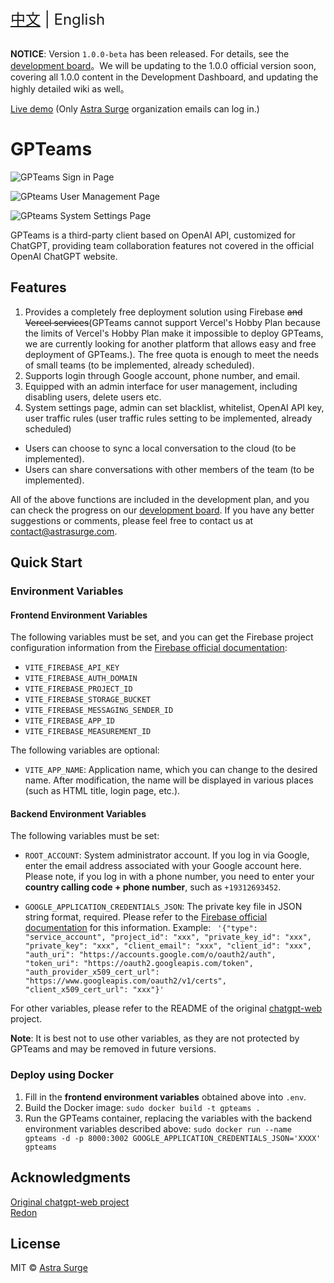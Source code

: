 <div style="font-size: 1.5rem;">
  <a href="./README.md">中文</a> | English
</div>
</br>

**NOTICE**: Version `1.0.0-beta` has been released. For details, see the [development board](https://sharing.clickup.com/31625481/b/h/6-900200430791-2/756b82376fc8197)。We will be updating to the 1.0.0 official version soon, covering all 1.0.0 content in the Development Dashboard, and updating the highly detailed wiki as well。

[Live demo](https://gpteams.astrasurge.com) (Only [Astra Surge](https://astrasurge.com) organization emails can log in.)

# GPTeams

![GPTeams Sign in Page](https://rorsch-1256426089.file.myqcloud.com/public/202303270444818.png)

![GPteams User Management Page](https://rorsch-1256426089.file.myqcloud.com/public/202303270444757.png)

![GPteams System Settings Page](https://rorsch-1256426089.file.myqcloud.com/public/202303270444643.png)

GPTeams is a third-party client based on OpenAI API, customized for ChatGPT, providing team collaboration features not covered in the official OpenAI ChatGPT website.

## Features

1. Provides a completely free deployment solution using Firebase ~~and Vercel services~~(GPTeams cannot support Vercel's Hobby Plan because the limits of Vercel's Hobby Plan make it impossible to deploy GPTeams, we are currently looking for another platform that allows easy and free deployment of GPTeams.). The free quota is enough to meet the needs of small teams (to be implemented, already scheduled).
2. Supports login through Google account, phone number, and email.
3. Equipped with an admin interface for user management, including disabling users, delete users etc.
4. System settings page, admin can set blacklist, whitelist, OpenAI API key, user traffic rules (user traffic rules setting to be implemented, already scheduled)
- Users can choose to sync a local conversation to the cloud (to be implemented).
- Users can share conversations with other members of the team (to be implemented).

All of the above functions are included in the development plan, and you can check the progress on our [development board](https://sharing.clickup.com/31625481/b/h/6-900200430791-2/756b82376fc8197). If you have any better suggestions or comments, please feel free to contact us at [contact@astrasurge.com](mailto:contact@astrasurge.com).

## Quick Start

### Environment Variables

#### Frontend Environment Variables

The following variables must be set, and you can get the Firebase project configuration information from the [Firebase official documentation](https://firebase.google.com/docs/web/setup?hl=en):

- `VITE_FIREBASE_API_KEY`
- `VITE_FIREBASE_AUTH_DOMAIN`
- `VITE_FIREBASE_PROJECT_ID`
- `VITE_FIREBASE_STORAGE_BUCKET`
- `VITE_FIREBASE_MESSAGING_SENDER_ID`
- `VITE_FIREBASE_APP_ID`
- `VITE_FIREBASE_MEASUREMENT_ID`

The following variables are optional:

- `VITE_APP_NAME`: Application name, which you can change to the desired name. After modification, the name will be displayed in various places (such as HTML title, login page, etc.).

#### Backend Environment Variables

The following variables must be set:

- `ROOT_ACCOUNT`: System administrator account. If you log in via Google, enter the email address associated with your Google account here. Please note, if you log in with a phone number, you need to enter your **country calling code + phone number**, such as `+19312693452`.

- `GOOGLE_APPLICATION_CREDENTIALS_JSON`: The private key file in JSON string format, required. Please refer to the [Firebase official documentation](https://firebase.google.com/docs/admin/setup?hl=en) for this information. Example:
`
'{"type": "service_account", "project_id": "xxx", "private_key_id": "xxx", "private_key": "xxx", "client_email": "xxx", "client_id": "xxx", "auth_uri": "https://accounts.google.com/o/oauth2/auth", "token_uri": "https://oauth2.googleapis.com/token", "auth_provider_x509_cert_url": "https://www.googleapis.com/oauth2/v1/certs", "client_x509_cert_url": "xxx"}'`

For other variables, please refer to the README of the original [chatgpt-web](https://github.com/Chanzhaoyu/chatgpt-web) project.

**Note**: It is best not to use other variables, as they are not protected by GPTeams and may be removed in future versions.

### Deploy using Docker

1. Fill in the **frontend environment variables** obtained above into `.env`.
2. Build the Docker image: `sudo docker build -t gpteams .`
3. Run the GPTeams container, replacing the variables with the backend environment variables described above: `sudo docker run --name gpteams -d -p 8000:3002 GOOGLE_APPLICATION_CREDENTIALS_JSON='XXXX' gpteams`

## Acknowledgments

[Original chatgpt-web project](https://github.com/Chanzhaoyu/chatgpt-web)  
[Redon](https://github.com/Chanzhaoyu)

## License
MIT © [Astra Surge](./license)